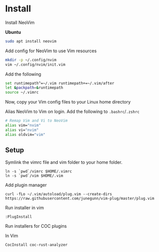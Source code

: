 # Install

Install NeoVim

**Ubuntu**
```bash
sudo apt install neovim
```

Add config for NeoVim to use Vim resources
```bash
mkdir -p ~/.config/nvim
vim ~/.config/nvim/init.vim
```

Add the following
```bash
set runtimepath^=~/.vim runtimepath+=~/.vim/after
let &packpath=&runtimepath
source ~/.vimrc
```

Now, copy your Vim config files to your Linux home directory

Alias NeoVim to Vim on login. Add the following to `.bashrc`/`.zshrc`

```bash
# Remap Vim and Vi to NeoVim
alias vim="nvim"
alias vi="nvim"
alias oldvim="vim"
```

## Setup

Symlink the vimrc file and vim folder to your home folder.

```shell
ln -s `pwd`/vimrc $HOME/.vimrc
ln -s `pwd`/vim $HOME/.vim
```

Add plugin manager

```shell
curl -fLo ~/.vim/autoload/plug.vim --create-dirs https://raw.githubusercontent.com/junegunn/vim-plug/master/plug.vim
```

Run installer in vim

```shell
:PlugInstall
```

Run installers for COC plugins

In Vim
```shell
CocInstall coc-rust-analyzer
```
